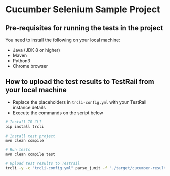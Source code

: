 # Cucumber Selenium Sample Project

## Pre-requisites for running the tests in the project

You need to install the following on your local machine:
- Java (JDK 8 or higher)
- Maven
- Python3 
- Chrome browser

## How to upload the test results to TestRail from your local machine

- Replace the placeholders in `trcli-config.yml` with your TestRail instance details
- Execute the commands on the script below

```sh
# Install TR CLI
pip install trcli

# Install test project
mvn clean compile

# Run tests
mvn clean compile test

# Upload test results to Testrail
trcli -y -c "trcli-config.yml" parse_junit -f "./target/cucumber-results.xml"

```